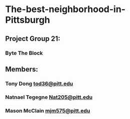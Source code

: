 # The-best-neighborhood-in-Pittsburgh

## Project Group 21: 
### Byte The Block 

## Members: 
### Tony Dong tod36@pitt.edu 
### Natnael Tegegne Nat205@pitt.edu
### Mason McClain mjm575@pitt.edu
#
